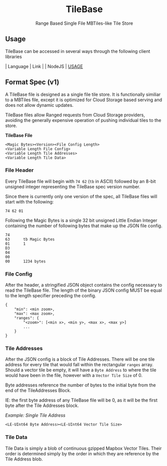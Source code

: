 <h1 align=center>TileBase</h1>
<p align=center>Range Based Single File MBTiles-like Tile Store</p>

## Usage

TileBase can be accessed in several ways through the following client libraries

| Language | Link |
| NodeJS   | [USAGE](https://openaddresses.github.io/tilebase/)

## Format Spec (v1)

A TileBase file is designed as a single file tile store. It is functionally similiar to a MBTiles file,
except it is optimized for Cloud Storage based serving and does not allow dynamic updates.

TileBase files allow Ranged requests from Cloud Storage providers, avoiding the generally expensive
operation of pushing individual tiles to the store.

__TileBase File__
```
<Magic Bytes><Version><File Config Length>
<Variable Length File Config>
<Variable Length Tile Addresses>
<Variable Length Tile Data>
```

### File Header

Every TileBase file will begin with `74 62` (`tb` in ASCII)  followed by an 8-bit unsigned integer
representing the TileBase spec version number.

Since there is currently only one version of the spec, all TileBase files will start with the following:
```
74 62 01
```

Following the Magic Bytes is a single 32 bit unsigned Little Endian Integer containing the number of following bytes
that make up the JSON file config.

```
74
63      tb Magic Bytes
01      1
D3
04
00
00      1234 bytes
```

### File Config

After the header, a stringified JSON object contains the config necessary to read the
TileBase file. The length of the binary JSON config MUST be equal to the length
specifier preceding the config.

```
{
    "min": <min zoom>,
    "max": <max zoom>,
    "ranges": {
        "<zoom>": [<min x>, <min y>, <max x>, <max y>]
        ...
    }
}
```

### Tile Addresses

After the JSON config is a block of Tile Addresses. There will be one tile
address for every tile that would fall within the rectangular `ranges` array.
Should a vector tile be empty, it will have a `Byte Address` to where the tile
would have been in the file, however with a `Vector Tile Size` of 0.

Byte addresses reference the number of bytes to the initial byte from the end
of the TileAddresses Block.

IE: the first byte address of any TileBase file will be 0, as it will be the
first byte after the Tile Addresses block.

_Example: Single Tile Address_
```
<LE-UInt64 Byte Address><LE-UInt64 Vector Tile Size>
```

### Tile Data

Tile Data is simply a blob of continuous gzipped Mapbox Vector Tiles. Their order
is determined simply by the order in which they are reference by the Tile
Address blob.

